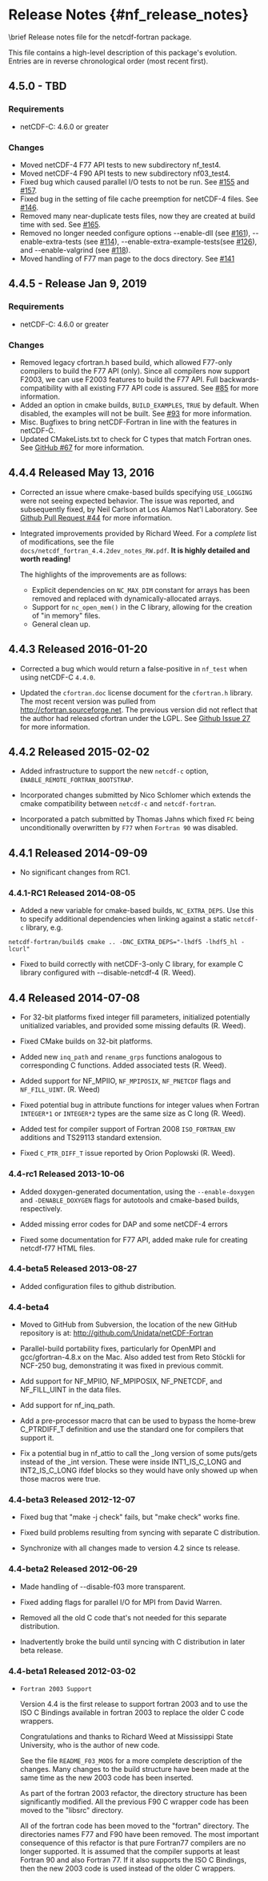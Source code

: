Release Notes {#nf_release_notes}
==============================

\brief Release notes file for the netcdf-fortran package.

This file contains a high-level description of this package's evolution.
Entries are in reverse chronological order (most recent first).

## 4.5.0 - TBD

### Requirements

* netCDF-C: 4.6.0 or greater

### Changes

* Moved netCDF-4 F77 API tests to new subdirectory nf_test4.
* Moved netCDF-4 F90 API tests to new subdirectory nf03_test4.
* Fixed bug which caused parallel I/O tests to not be run. See
  [#155](https://github.com/Unidata/netcdf-fortran/issues/155) and
  [#157](https://github.com/Unidata/netcdf-fortran/issues/157).
* Fixed bug in the setting of file cache preemption for netCDF-4
  files. See
  [#146](https://github.com/Unidata/netcdf-fortran/issues/146).
* Removed many near-duplicate tests files, now they are created at
  build time with sed. See
  [#165](https://github.com/Unidata/netcdf-fortran/issues/165).
* Removed no longer needed configure options --enable-dll (see
  [#161](https://github.com/Unidata/netcdf-fortran/issues/161)),
  --enable-extra-tests (see
  [#114](https://github.com/Unidata/netcdf-fortran/issues/114)),
  --enable-extra-example-tests(see
  [#126](https://github.com/Unidata/netcdf-fortran/issues/126)), and
  --enable-valgrind (see
  [#118](https://github.com/Unidata/netcdf-fortran/issues/118)).
* Moved handling of F77 man page to the docs directory. See
  [#141](https://github.com/Unidata/netcdf-fortran/issues/141)

## 4.4.5 - Release Jan 9, 2019

### Requirements

* netCDF-C: 4.6.0 or greater

### Changes

* Removed legacy cfortran.h based build, which allowed F77-only compilers to build the F77 API (only). Since all compilers now support F2003, we can use F2003 features to build the F77 API. Full backwards-compatibility with all existing F77 API code is assured.   See [#85](https://github.com/Unidata/netcdf-fortran/issues/85) for more information.
* Added an option in cmake builds, `BUILD_EXAMPLES`, `TRUE` by default. When disabled, the examples will not be built.  See [#93](https://github.com/Unidata/netcdf-fortran/issues/92) for more information.
* Misc. Bugfixes to bring netCDF-Fortran in line with the features in netCDF-C.
* Updated CMakeLists.txt to check for C types that match Fortran ones. See [GitHub #67](https://github.com/Unidata/netcdf-fortran/pull/67) for more information.

## 4.4.4 Released May 13, 2016

* Corrected an issue where cmake-based builds specifying `USE_LOGGING` were not seeing expected behavior.  The issue was reported, and subsequently fixed, by Neil Carlson at Los Alamos Nat'l Laboratory. See [Github Pull Request #44](https://github.com/Unidata/netcdf-fortran/pull/44) for more information.
* Integrated improvements provided by Richard Weed.  For a *complete* list of modifications, see the file `docs/netcdf_fortran_4.4.2dev_notes_RW.pdf`.  **It is highly detailed and worth reading!**

    The highlights of the improvements are as follows:

  * Explicit dependencies on `NC_MAX_DIM` constant for arrays has been removed and replaced with dynamically-allocated arrays.
  * Support for `nc_open_mem()` in the C library, allowing for the creation of "in memory" files.
  * General clean up.

## 4.4.3 Released 2016-01-20

* Corrected a bug which would return a false-positive in `nf_test` when using netCDF-C `4.4.0`.

* Updated the `cfortran.doc` license document for the `cfortran.h` library.  The most recent version was pulled from http://cfortran.sourceforge.net.  The previous version did not reflect that the author had released cfortran under the LGPL.  See [Github Issue 27](https://github.com/Unidata/netcdf-fortran/issues/27) for more information.

## 4.4.2 Released 2015-02-02

* Added infrastructure to support the new `netcdf-c` option, `ENABLE_REMOTE_FORTRAN_BOOTSTRAP`.

* Incorporated changes submitted by Nico Schlomer which extends the cmake compatibility between `netcdf-c` and `netcdf-fortran`.

* Incorporated a patch submitted by Thomas Jahns which fixed `FC` being unconditionally overwritten by `F77` when `Fortran 90` was disabled.

## 4.4.1 Released 2014-09-09

* No significant changes from RC1.

### 4.4.1-RC1 Released 2014-08-05

* Added a new variable for cmake-based builds, `NC_EXTRA_DEPS`.  Use this to specify additional dependencies when linking against a static `netcdf-c` library, e.g.

```.fortran
netcdf-fortran/build$ cmake .. -DNC_EXTRA_DEPS="-lhdf5 -lhdf5_hl -lcurl"
```

* Fixed to build correctly with netCDF-3-only C library, for example C library configured with --disable-netcdf-4 (R. Weed).

## 4.4 Released 2014-07-08

* For 32-bit platforms fixed integer fill parameters, initialized potentially
  unitialized variables, and provided some missing defaults (R. Weed).

* Fixed CMake builds on 32-bit platforms.

* Added new `inq_path` and `rename_grps` functions analogous to
  corresponding C functions. Added associated tests (R. Weed).

* Added support for NF\_MPIIO, `NF_MPIPOSIX`, `NF_PNETCDF` flags and
  `NF_FILL_UINT`. (R. Weed)

* Fixed potential bug in attribute functions for integer values when
  Fortran `INTEGER*1` or `INTEGER*2` types are the same size as C
  long (R. Weed).

* Added test for compiler support of Fortran 2008 `ISO_FORTRAN_ENV`
  additions and TS29113 standard extension.

* Fixed `C_PTR_DIFF_T` issue reported by Orion Poplowski (R. Weed).

### 4.4-rc1 	Released 2013-10-06

* Added doxygen-generated documentation, using the `--enable-doxygen` and `-DENABLE_DOXYGEN` flags for autotools and cmake-based builds, respectively.

* Added missing error codes for DAP and some netCDF-4 errors

* Fixed some documentation for F77 API, added make rule for creating netcdf-f77 HTML files.

### 4.4-beta5 	Released 2013-08-27

* Added configuration files to github distribution.

### 4.4-beta4      

* Moved to GitHub from Subversion, the location of the new GitHub repository is at: http://github.com/Unidata/netCDF-Fortran

* Parallel-build portability fixes, particularly for
		OpenMPI and gcc/gfortran-4.8.x on the Mac.  Also added
		test from Reto Stöckli for NCF-250 bug, demonstrating
		it was fixed in previous commit.

* Add support for NF\_MPIIO, NF\_MPIPOSIX, NF\_PNETCDF, and
		NF\_FILL\_UINT in the data files.

* Add support for nf\_inq\_path.

* Add a pre-processor macro that can be used to bypass
		the home-brew C_PTRDIFF_T definition and use the
		standard one for compilers that support it.

* Fix a potential bug in nf\_attio to call the \_long
		version of some puts/gets instead of the \_int
		version. These were inside INT1\_IS\_C\_LONG and
		INT2\_IS\_C\_LONG ifdef blocks so they would have only
		showed up when those macros were true.

### 4.4-beta3	Released 2012-12-07

* Fixed bug that "make -j check" fails, but "make check" works fine.

* Fixed build problems resulting from syncing with separate C distribution.

* Synchronize with all changes made to version 4.2 since ts release.

### 4.4-beta2	Released 2012-06-29

* Made handling of --disable-f03 more transparent.

* Fixed adding flags for parallel I/O for MPI from David Warren.

* Removed all the old C code that's not needed for this separate distribution.

* Inadvertently broke the build until syncing with C distribution in later beta release.

### 4.4-beta1	Released 2012-03-02

* `Fortran 2003 Support`

    Version 4.4 is the first release to support fortran 2003 and to use the ISO C Bindings available in fortran 2003 to replace the older C code wrappers.

    Congratulations and thanks to Richard Weed at Mississippi State University, who is the author of new code.

    See the file `README_F03_MODS` for a more complete description of the changes. Many changes to the build structure have been made at the same time as the new 2003 code has been inserted.

    As part of the fortran 2003 refactor, the directory structure has been significantly modified.  All the previous F90 C wrapper code has been moved to the "libsrc" directory.

    All of the fortran code has been moved to the "fortran" directory. The directories names F77 and F90 have been removed. The most important consequence of this refactor is that pure Fortran77 compilers are no longer supported. It is assumed that the compiler supports at least Fortran 90 and also Fortran 77.  If it also supports the ISO C Bindings, then the new 2003 code is used instead of the older C wrappers.
